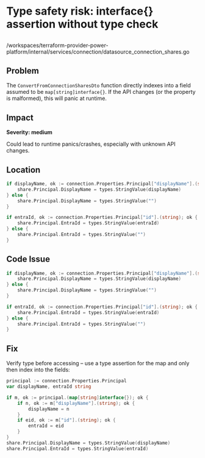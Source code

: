 # Type safety risk: interface{} assertion without type check

##

/workspaces/terraform-provider-power-platform/internal/services/connection/datasource_connection_shares.go

## Problem

The `ConvertFromConnectionSharesDto` function directly indexes into a field assumed to be `map[string]interface{}`. If the API changes (or the property is malformed), this will panic at runtime.

## Impact

**Severity: medium**

Could lead to runtime panics/crashes, especially with unknown API changes.

## Location

```go
if displayName, ok := connection.Properties.Principal["displayName"].(string); ok {
	share.Principal.DisplayName = types.StringValue(displayName)
} else {
	share.Principal.DisplayName = types.StringValue("")
}

if entraId, ok := connection.Properties.Principal["id"].(string); ok {
	share.Principal.EntraId = types.StringValue(entraId)
} else {
	share.Principal.EntraId = types.StringValue("")
}
```

## Code Issue

```go
if displayName, ok := connection.Properties.Principal["displayName"].(string); ok {
	share.Principal.DisplayName = types.StringValue(displayName)
} else {
	share.Principal.DisplayName = types.StringValue("")
}

if entraId, ok := connection.Properties.Principal["id"].(string); ok {
	share.Principal.EntraId = types.StringValue(entraId)
} else {
	share.Principal.EntraId = types.StringValue("")
}
```

## Fix

Verify type before accessing – use a type assertion for the map and only then index into the fields:

```go
principal := connection.Properties.Principal
var displayName, entraId string

if m, ok := principal.(map[string]interface{}); ok {
	if n, ok := m["displayName"].(string); ok {
		displayName = n
	}
	if eid, ok := m["id"].(string); ok {
		entraId = eid
	}
}
share.Principal.DisplayName = types.StringValue(displayName)
share.Principal.EntraId = types.StringValue(entraId)
```
